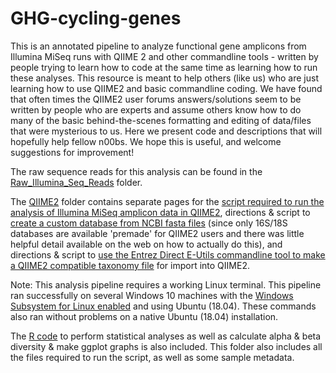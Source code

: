 # GHG-cycling-genes
This is an annotated pipeline to analyze functional gene amplicons from Illumina MiSeq runs with QIIME 2 and other commandline tools - written by people trying to learn how to code at the same time as learning how to run these analyses. This resource is meant to help others  (like us) who are just learning how to use QIIME2 and basic commandline coding. We have found that often times the QIIME2 user forums answers/solutions seem to be written by people who are experts and assume others know how to do many of the basic behind-the-scenes formatting and editing of data/files that were mysterious to us. Here we present code and descriptions that will hopefully help fellow n00bs. We hope this is useful, and welcome suggestions for improvement!

The raw sequence reads for this analysis can be found in the [Raw_Illumina_Seq_Reads](https://github.com/alissacox/GHG-cycling-genes/tree/master/Raw_Illumina_Seq_Reads) folder.

The [QIIME2](https://github.com/alissacox/GHG-cycling-genes/tree/master/QIIME2) folder contains separate pages for the [script required to run the analysis of Illumina MiSeq amplicon data in QIIME2](https://github.com/alissacox/GHG-cycling-genes/blob/master/QIIME2/Analysis_pipeline.md), directions & script to [create a custom database from NCBI fasta files](https://github.com/alissacox/GHG-cycling-genes/blob/master/QIIME2/Custom_Database_Creation) (since only 16S/18S databases are available 'premade' for QIIME2 users and there was little helpful detail available on the web on how to actually do this), and directions & script to [use the Entrez Direct E-Utils commandline tool to make a QIIME2 compatible taxonomy file](https://github.com/alissacox/GHG-cycling-genes/blob/master/QIIME2/Custom_Database_Taxonomy) for import into QIIME2.

Note: This analysis pipeline requires a working Linux terminal. This pipeline ran successfully on several Windows 10 machines with the [Windows Subsystem for Linux enabled](https://www.windowscentral.com/install-windows-subsystem-linux-windows-10) and using Ubuntu (18.04). These commands also ran without problems on a native Ubuntu (18.04) installation.

The [R code](https://github.com/alissacox/GHG-cycling-genes/tree/master/R_code) to perform statistical analyses as well as calculate alpha & beta diversity & make ggplot graphs is also included. This folder also includes all the files required to run the script, as well as some sample metadata.
